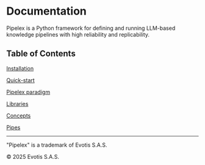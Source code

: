 # Documentation

Pipelex is a Python framework for defining and running LLM-based knowledge pipelines with high reliability and replicability.

## Table of Contents

[Installation](pages/Installation/Installation.md)

[Quick-start](pages/Quick-start/Quick-start.md)

[Pipelex paradigm](pages/Pipelex%20paradigm/Pipelex%20paradigm.md)

[Libraries](pages/Libraries/libraries.md)

[Concepts](pages/Concepts/Concepts.md)

[Pipes](pages/Pipes/Pipes.md)


---

"Pipelex" is a trademark of Evotis S.A.S.

© 2025 Evotis S.A.S.
